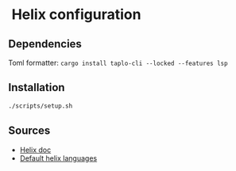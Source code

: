 #  Helix configuration

## Dependencies

Toml formatter: `cargo install taplo-cli --locked --features lsp`

## Installation

```sh
./scripts/setup.sh
```

## Sources

- [Helix doc](https://docs.helix-editor.com/configuration.html)
- [Default helix languages](https://github.com/helix-editor/helix/blob/master/languages.toml)
